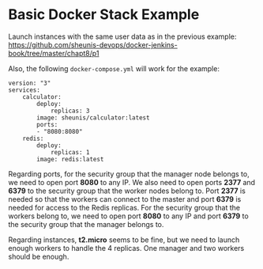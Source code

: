 # Basic Docker Stack Example

Launch instances with the same user data as in the previous example: https://github.com/sheunis-devops/docker-jenkins-book/tree/master/chapt8/p1

Also, the following `docker-compose.yml` will work for the example:

    version: "3"
    services:
        calculator:
            deploy:
                replicas: 3
            image: sheunis/calculator:latest
            ports:
            - "8080:8080"
        redis:
            deploy:
                replicas: 1
            image: redis:latest

Regarding ports, for the security group that the manager node belongs to, we need to open port **8080** to any IP. We also need to open ports **2377** and **6379** to the security group that the worker nodes belong to. Port **2377** is needed so that the workers can connect to the master and port **6379** is needed for access to the Redis replicas. For the security group that the workers belong to, we need to open port **8080** to any IP and port **6379** to the security group that the manager belongs to.

Regarding instances, **t2.micro** seems to be fine, but we need to launch enough workers to handle the 4 replicas. One manager and two workers should be enough.
